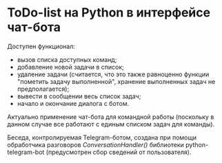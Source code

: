 # ToDo-list на Python в интерфейсе чат-бота

Доступен функционал:
- вызов списка доступных команд;
- добавление новой задачи в список;
- удаление задачи (считается, что это также равноценно функции "пометить задачу выполненной", хранение выполненных задач не предполагается);
- вывести в сообщении весь список задач;
- начало и окончание диалога с ботом.

Актуально применение чат-бота для командной работы (поскольку в данном случае все работают с единым списком задач для команды).

Беседа, контролируемая Telegram-ботом, создана при помощи обработчика разговоров *ConversationHandler()* библиотеки python-telegram-bot
(предусмотрен сбор сведений от пользователя).
